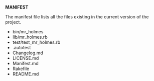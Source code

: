 __MANIFEST__  

The manifest file lists all the files existing in the current version of the project.

+ bin/mr_holmes
+ lib/mr_holmes.rb
+ test/test_mr_holmes.rb
+ .autotest
+ Changelog.md
+ LICENSE.md
+ Manifest.md
+ Rakefile
+ README.md